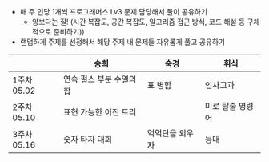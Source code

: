 

- 매 주 인당 1개씩 프로그래머스 Lv3 문제 담당해서 풀이 공유하기
  - 양보다는 질! (시간 복잡도, 공간 복잡도, 알고리즘 접근 방식, 코드 해설 등 구체적으로 준비하기))
- 랜덤하게 주제를 선정해서 해당 주제 내 문제들 자유롭게 풀고 공유하기



|             | 송희                     | 숙경            | 휘식             |
| ----------- | ------------------------ | --------------- | ---------------- |
| 1주차 05.02 | 연속 펄스 부분 수열의 합 | 표 병합         | 인사고과         |
| 2주차 05.10 | 표현 가능한 이진 트리    |                 | 미로 탈출 명령어 |
| 3주차 05.16 | 숫자 타자 대회           | 억억단을 외우자 | 등대             |

